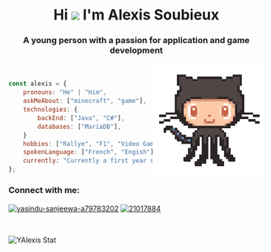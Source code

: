 <h1 align="center">Hi <img src="https://raw.githubusercontent.com/MartinHeinz/MartinHeinz/master/wave.gif" width="30px"/> I'm Alexis Soubieux</h1>

<h3 align="center">A young person with a passion for application and game development</h3>

<img align='right' src="https://raw.githubusercontent.com/iCharlesZ/FigureBed/master/img/octocat.gif" width="220" alt="octocat.gif"><br />

```javascript
const alexis = {
    pronouns: "He" | "Him",
    askMeAbout: ["minecraft", "game"],
    technologies: {
        backEnd: ["Java", "C#"],
        databases: ["MariaDB"],
    }
    hobbies: ["Rallye", "F1", "Video Games"]
    spokenLanguage: ["French", "Engish"]
    currently: "Currently a first year student at Lyon Ynov campus in France"
};
```

<h3 align="left">Connect with me:</h3>
<p align="left">
<a href="https://discord.gg/VelrisTV#9441" target="blank"><img align="center" src="https://upload.wikimedia.org/wikipedia/fr/thumb/4/4f/Discord_Logo_sans_texte.svg/1818px-Discord_Logo_sans_texte.svg.png" alt="yasindu-sanjeewa-a79783202" height="40" width="40" /></a>
<a href="mailto:sbx.alexis@gmail.com" target="blank"><img align="center" src="https://icones.pro/wp-content/uploads/2021/03/icone-gmail.png" alt="21017884" height="40" width="40" /></a>
</p>

<br/>
<p>
<img align="left" src="https://github-readme-stats.vercel.app/api?username=DEV-Velris&show_icons=true&theme=dracula&locale=en&count_private=true" alt="YAlexis Stat" />

</p>
